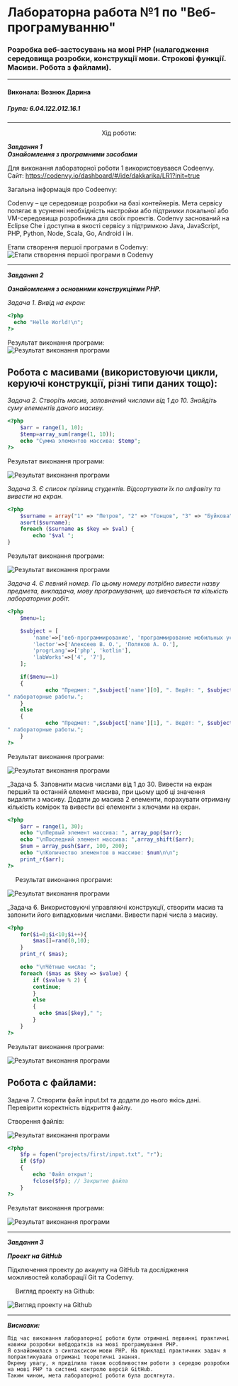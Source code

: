 # Лабораторна работа №1 по "Веб-програмуванню"
### Розробка веб-застосувань на мові PHP (налагодження середовища розробки, конструкції мови. Строкові функції. Масиви. Робота з файлами).

***
#### Виконала: Вознюк Дарина
##### Група: 6.04.122.012.16.1

***

<p align="center"><bold>
	Хід роботи:
	</bold></p>

***Завдання 1<br/>
   Ознайомлення з програмними засобами<br/>***

Для виконання лабораторної роботи 1 використовувався Codeenvy.<br/>
Сайт: https://codenvy.io/dashboard/#/ide/dakkarika/LR1?init=true<br/>

Загальна інформація про Codeenvy:<br/>

Codenvy – це середовище розробки на базі контейнерів. Мета сервісу полягає в усуненні необхідність настройки або підтримки локальної або VM-середовища розробника для своїх проектів.
Codenvy заснований на Eclipse Che і доступна в якості сервісу з підтримкою Java, JavaScript, PHP, Python, Node, Scala, Go, Android і ін.


Етапи створення першої програми в Codenvy:
![Етапи створення першої програми в Codenvy](/Codenvy.png)

___

***Завдання 2***

***Ознайомлення з основними конструкціями PHP.***

_Задача 1. Вивід на екран:_

```php
<?php   
  echo "Hello World!\n";
?> 
```

Результат виконання програми:</br>
 ![Результат виконання програми](/Result_1.png)

Робота с масивами (використовуючи цикли, керуючі конструкції, різні типи даних тощо):
---

_Задача 2. Створіть масив, заповнений числами від 1 до 10. Знайдіть суму елементів даного масиву._

```php
<?php
	$arr = range(1, 10);
	$temp=array_sum(range(1, 10));
	echo "Сумма элементов массива: $temp";
?>
```

Результат виконання програми:

  ![Результат виконання програми](/Result_2.png)

_Задача 3. Є список прізвищ студентів. Відсортувати їх по алфавіту та вивести на екран._

```php
<?php
	$surname = array("1" => "Петров", "2" => "Гонцов", "3" => "Буйкова", "4" => "Сидоренко");
	asort($surname);
	foreach ($surname as $key => $val) {
        echo "$val ";
}
```

Результат виконання програми:

 ![Результат виконання програми](/Result_3.png)
 

*Задача 4. Є певний номер. По цьому номеру потрібно вивести назву предмета, викладача, мову програмування, що вивчається та кількість лабораторних робіт.*

```php
<?php
	$menu=1;

	$subject = [
 		'name'=>['веб-программирование', 'программирование мобильных устройств'],
 		'lector'=>['Алексеев В. О.', 'Поляков А. О.'],
 		'progrLang'=>['php', 'kotlin'],
 		'labWorks'=>['4', '7'],
	];

	if($menu==1)
	{
    		echo "Предмет: ",$subject['name'][0], ". Ведёт: ", $subject['lector'][0],". Изучается язык: ", $subject['progrLang'][0],". Нужно сдать: ", $subject['labWorks'][0],
" лабораторные работы."; 
	}
	else
	{
    		echo "Предмет: ",$subject['name'][1], ". Ведёт: ", $subject['lector'][1],". Изучается язык: ", $subject['progrLang'][1],". Нужно сдать: ", $subject['labWorks'][1],
" лабораторные работы."; 
	}
?>
```

Результат виконання програми:

  ![Результат виконання програми](/Result_4.png)
  

_Задача 5. Заповнити масив числами від 1 до 30. Вивести на екран перший та останній елемент масива, при цьому щоб ці значення видаляти з масиву. Додати до масива 2 елементи, порахувати отриману кількість комірок та вивести всі елементи з ключами на екран.

```php
<?php
	$arr = range(1, 30);
	echo "\nПервый элемент массива: ", array_pop($arr);
	echo "\nПоследний элемент массива: ",array_shift($arr);
	$num = array_push($arr, 100, 200);
	echo "\nКоличество элементов в массиве: $num\n\n";
	print_r($arr);
?>
```

 
Результат виконання програми:

 ![Результат виконання програми](/Result_5.png) 
 

_Задача 6. Використовуючі управляючі конструкції, створити масив та запонити його випадковими числами. Вивести парні числа з масиву.

```php
<?php
	for($i=0;$i<10;$i++){
  		$mas[]=rand(0,10);
	}
	print_r( $mas);

	echo "\nЧётные числа: ";
	foreach ($mas as $key => $value) {
	    if ($value % 2) { 
		continue;
	    }
	    else 
		{
		  echo $mas[$key]," ";
		}
	}
?>
```
Результат виконання програми:

 ![Результат виконання програми](/Result_6.png)

Робота с файлами:
---

Задача 7. Створити файл input.txt та додати до нього якісь дані. Перевірити коректність відкриття файлу.

Створення файлів:

  ![Результат виконання програми](Files.png)
 
```php
<?php
	$fp = fopen("projects/first/input.txt", "r");
	if ($fp)
	{
	    echo 'Файл открыт';
	    fclose($fp); // Закрытие файла
	}
?>
```

Результат виконання програми:

  ![Результат виконання програми](/Result_7.png)

___

***Завдання 3***

***Проект на GitHub***

Підключення проекту до акаунту на GitHub та дослідження можливостей колаборації Git та Codenvy. 

 
Вигляд проекту на Github:

  ![Вигляд проекту на Github](Git.png)
 
___

***Висновки:***

	Під час виконання лабораторної роботи були отримані первинні практичні навики розробки вебдодатків на мові програмування PHP.
	Я ознайомилася з синтаксисом мови PHP. На прикладі практичних задач я попрактикувала отримані теоретичні знання.
	Окрему увагу, я приділила також особливостям роботи з середою розробки на мові PHP та системі контролю версій GitHub.
	Таким чином, мета лабораторної роботи була досягнута.


